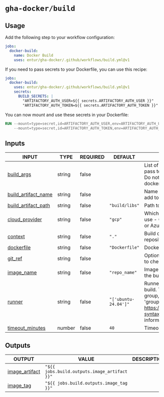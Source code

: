 # `gha-docker/build`

## Usage

Add the following step to your workflow configuration:

```yml
jobs:
  docker-build:
    name: Docker Build
    uses: entur/gha-docker/.github/workflows/build.yml@v1
```

If you need to pass secrets to your Dockerfile, you can use this recipe:

```yml
jobs:
  docker-build:
    uses: entur/gha-docker/.github/workflows/build.yml@v1
    secrets:
      BUILD_SECRETS: |
        "ARTIFACTORY_AUTH_USER=${{ secrets.ARTIFACTORY_AUTH_USER }}"
        "ARTIFACTORY_AUTH_TOKEN=${{ secrets.ARTIFACTORY_AUTH_TOKEN }}"
```

You can now mount and use these secrets in your Dockerfile:

```Dockerfile
RUN --mount=type=secret,id=ARTIFACTORY_AUTH_USER,env=ARTIFACTORY_AUTH_USER  \
    --mount=type=secret,id=ARTIFACTORY_AUTH_TOKEN,env=ARTIFACTORY_AUTH_TOKEN  ./gradlew build
```

## Inputs

<!-- AUTO-DOC-INPUT:START - Do not remove or modify this section -->

|                                           INPUT                                           |  TYPE  | REQUIRED |       DEFAULT        |                                                                                                                DESCRIPTION                                                                                                                 |
|-------------------------------------------------------------------------------------------|--------|----------|----------------------|--------------------------------------------------------------------------------------------------------------------------------------------------------------------------------------------------------------------------------------------|
|              <a name="input_build_args"></a>[build_args](#input_build_args)               | string |  false   |                      |                                                                  List of build args to <br>pass to docker build. Warning! <br>Do not pass secrets into <br>docker args.                                                                    |
| <a name="input_build_artifact_name"></a>[build_artifact_name](#input_build_artifact_name) | string |  false   |                      |                                                                                                Name of GitHub artifact to <br>add to build                                                                                                 |
| <a name="input_build_artifact_path"></a>[build_artifact_path](#input_build_artifact_path) | string |  false   |    `"build/libs"`    |                                                                                                            Path to the artifact                                                                                                            |
|        <a name="input_cloud_provider"></a>[cloud_provider](#input_cloud_provider)         | string |  false   |       `"gcp"`        |                                                                             Which cloud service provider to <br>use - Google Cloud: 'gcp' <br>or Azure: 'az'                                                                               |
|                   <a name="input_context"></a>[context](#input_context)                   | string |  false   |        `"."`         |                                                                                               Build context, default root of <br>repository                                                                                                |
|              <a name="input_dockerfile"></a>[dockerfile](#input_dockerfile)               | string |  false   |    `"Dockerfile"`    |                                                                                                        Dockerfile to use for build                                                                                                         |
|                   <a name="input_git_ref"></a>[git_ref](#input_git_ref)                   | string |  false   |                      |                                                                                       Option to override git reference <br>to checkout before build                                                                                        |
|              <a name="input_image_name"></a>[image_name](#input_image_name)               | string |  false   |    `"repo_name"`     |                                                                                                    Image name to use for <br>the build                                                                                                     |
|                    <a name="input_runner"></a>[runner](#input_runner)                     | string |  false   | `"['ubuntu-24.04']"` | Runner to use for the <br>build. To use a runner <br>group, use the format "{'group': <br>'group_name'}". See https://docs.github.com/en/actions/reference/workflow-syntax-for-github-actions#jobsjob_idruns-on for more <br>information.  |
|       <a name="input_timeout_minutes"></a>[timeout_minutes](#input_timeout_minutes)       | number |  false   |         `40`         |                                                                                                             Timeout in minutes                                                                                                             |

<!-- AUTO-DOC-INPUT:END -->

## Outputs

<!-- AUTO-DOC-OUTPUT:START - Do not remove or modify this section -->

|                                    OUTPUT                                    |                    VALUE                     | DESCRIPTION |
|------------------------------------------------------------------------------|----------------------------------------------|-------------|
| <a name="output_image_artifact"></a>[image_artifact](#output_image_artifact) | `"${{ jobs.build.outputs.image_artifact }}"` |             |
|        <a name="output_image_tag"></a>[image_tag](#output_image_tag)         |   `"${{ jobs.build.outputs.image_tag }}"`    |             |

<!-- AUTO-DOC-OUTPUT:END -->
